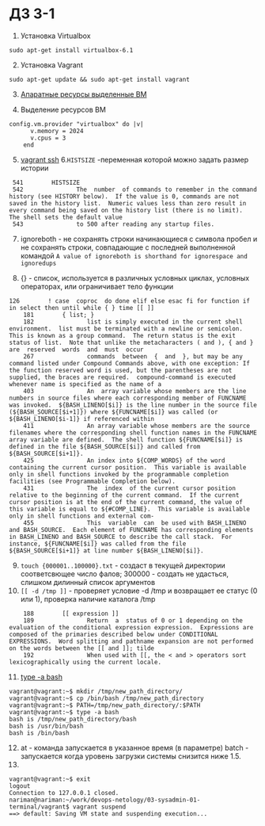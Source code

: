 # ДЗ 3-1

1. Установка Virtualbox

```sudo apt-get install virtualbox-6.1```

2. Установка Vagrant

```
sudo apt-get update && sudo apt-get install vagrant
```

3. [Апаратные ресурсы выделенные ВМ](img/1.png)

4. Выделение ресурсов ВМ
```
config.vm.provider "virtualbox" do |v|
      v.memory = 2024
      v.cpus = 3
    end
```
5. [vagrant ssh](img/2.png)
6.```HISTSIZE``` -переменная которой можно задать размер истории
``` 
 541        HISTSIZE
 542               The  number  of commands to remember in the command history (see HISTORY below).  If the value is 0, commands are not saved in the history list.  Numeric values less than zero result in every command being saved on the history list (there is no limit).  The shell sets the default value
 543               to 500 after reading any startup files.
```
7. ignoreboth - не сохранять строки начинающиеся с символа пробел и не сохранять строки, совпадающие с последней выполненной командой
```A value of ignoreboth is shorthand for ignorespace and ignoredups```

8. {} - список, используется в различных условных циклах, условных операторах, или ограничивает тело функции
```
126        ! case  coproc  do done elif else esac fi for function if in select then until while { } time [[ ]]
    181        { list; }
    182               list is simply executed in the current shell environment.  list must be terminated with a newline or semicolon.  This is known as a group command.  The return status is the exit status of list.  Note that unlike the metacharacters ( and ), { and } are  reserved  words  and  must  occur
    267               commands  between  {  and  }, but may be any command listed under Compound Commands above, with one exception: If the function reserved word is used, but the parentheses are not supplied, the braces are required.  compound-command is executed whenever name is specified as the name of a
    403               An  array variable whose members are the line numbers in source files where each corresponding member of FUNCNAME was invoked.  ${BASH_LINENO[$i]} is the line number in the source file (${BASH_SOURCE[$i+1]}) where ${FUNCNAME[$i]} was called (or ${BASH_LINENO[$i-1]} if referenced within
    411               An array variable whose members are the source filenames where the corresponding shell function names in the FUNCNAME array variable are defined.  The shell function ${FUNCNAME[$i]} is defined in the file ${BASH_SOURCE[$i]} and called from ${BASH_SOURCE[$i+1]}.
    425               An index into ${COMP_WORDS} of the word containing the current cursor position.  This variable is available only in shell functions invoked by the programmable completion facilities (see Programmable Completion below).
    431               The  index  of the current cursor position relative to the beginning of the current command.  If the current cursor position is at the end of the current command, the value of this variable is equal to ${#COMP_LINE}.  This variable is available only in shell functions and external com‐
    455               This  variable  can  be used with BASH_LINENO and BASH_SOURCE.  Each element of FUNCNAME has corresponding elements in BASH_LINENO and BASH_SOURCE to describe the call stack.  For instance, ${FUNCNAME[$i]} was called from the file ${BASH_SOURCE[$i+1]} at line number ${BASH_LINENO[$i]}.
```
9. ```touch {000001..100000}.txt``` - создаст в текущей директории соответсвющее число фалов; 300000 - создать не удасться, слишком дилинный список аргументов
10. ```[[ -d /tmp ]]``` - проверяет условие -d /tmp и возвращает ее статус (0 или 1), проверка наличие каталога /tmp
```
    188        [[ expression ]]
    189               Return  a  status of 0 or 1 depending on the evaluation of the conditional expression expression.  Expressions are composed of the primaries described below under CONDITIONAL EXPRESSIONS.  Word splitting and pathname expansion are not performed on the words between the [[ and ]]; tilde
    192               When used with [[, the < and > operators sort lexicographically using the current locale.

```
11. [type -a bash](img/3.png)
```
vagrant@vagrant:~$ mkdir /tmp/new_path_directory/
vagrant@vagrant:~$ cp /bin/bash /tmp/new_path_directory
vagrant@vagrant:~$ PATH=/tmp/new_path_directory/:$PATH
vagrant@vagrant:~$ type -a bash
bash is /tmp/new_path_directory/bash
bash is /usr/bin/bash
bash is /bin/bash
```

12. at - команда запускается в указанное время (в параметре)
batch - запускается когда уровень загрузки системы снизится ниже 1.5.
13. 
```
vagrant@vagrant:~$ exit
logout
Connection to 127.0.0.1 closed.
nariman@nariman:~/work/devops-netology/03-sysadmin-01-terminal/vagrant$ vagrant suspend
==> default: Saving VM state and suspending execution...
```